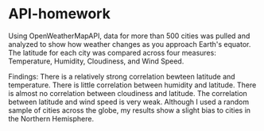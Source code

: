 # API-homework

Using OpenWeatherMapAPI, data for more than 500 cities was pulled and analyzed to show how weather changes as you approach Earth's equator. The latitude for each city was compared across four measures: Temperature, Humidity, Cloudiness, and Wind Speed. 

Findings:
There is a relatively strong correlation bewteen latitude and temperature.
There is little correlation between humidity and latitude.
There is almost no correlation between cloudiness and latitude.
The correlation between latitude and wind speed is very weak.
Although I used a random sample of cities across the globe, my results show a slight bias to cities in the Northern Hemisphere.

